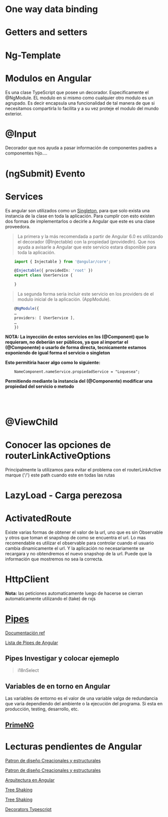# One way data binding

# Getters and setters

# Ng-Template



# Modulos en Angular

Es una clase TypeScript que posee un decorador. Especificamente el @NgModule. EL modulo en si mismo como cualquier otro modulo es un agrupado. Es decir encapsula una funcionalidad de tal manera de que si necesitamos compartirla lo facilita y a su vez proteje el modulo del mundo exterior.

# @Input

Decorador que nos ayuda a pasar información de componentes padres a componentes hijo....

# (ngSubmit) Evento

# Services

Es angular son utilizados como un [Singleton](https://angular.io/guide/singleton-services), para que solo exista una instancia de la clase en toda la aplicación. Para cumplir con esto existen dos formas de implementarlos o decirle a Angular que este es una clase proveedora.

> La primera y la más recomendada a partir de Angular 6.0 es utilizando el decorador (@Injectable) con la propiedad (providedIn). Que nos ayuda a avisarle a Angular que este servicio estara disponible para toda la aplicación.

```Typescript
    import { Injectable } from '@angular/core';

    @Injectable({ providedIn: 'root' })
    export class UserService {

    }
```

> La segunda forma seria incluir este servicio en los providers de el modulo inicial de la aplicación. (AppModule).

```Typescript
    @NgModule({
    …
    providers: [ UserService ],
    …
    })
```

**NOTA: La inyección de estos servicios en los (@Component) que lo requieram, no deberián ser públicos, ya que al importar el (@Componente) o usarlo de forma directa, tecnicamente estamos exponiendo de igual forma el servicio o singleton**

**Esto permitiria hacer algo como lo siguiente:**

```Typecript
    NameComponent.nameService.propiedadService = "Loquesea";
```

**__Permitiendo mediante la instancia del (@Componente) modificar una propiedad del servicio o metodo__**

<br />
<br />


# @ViewChild

# Conocer las opciones de routerLinkActiveOptions

Principalmente la utilizamos para evitar el problema con el routerLinkActive marque ('/') este path cuando este en todas las rutas

# LazyLoad - Carga perezosa

# ActivatedRoute 

Existe varias formas de obtener el valor de la url, uno que es sin Observable y otros que toman el snapshop de como se encuentra el url.
Lo mas recomendable es utilizar el observable para controlar cuando el usuario cambia dinamicamente el url. Y la aplicación no necesariamente se recargara y no obtendremos el nuevo snapshop de la url. Puede que la información que mostremos no sea la correcta.

# HttpClient

__Nota:__ las peticiones automaticamente luego de hacerse se cierran automaticamente utilizando el (take) de rxjs

# [Pipes](https://angular.io/api/core/Pipe) 

[Documentación ref]()

[Lista de Pipes de Angular](https://angular.io/api?query=pipe)

## Pipes Investigar y colocar ejemeplo

> i18nSelect 

## Variables de en torno en Angular
Las variables de entorno es el valor de una variable valga de redundancia que varia dependiendo del ambiente o la ejecución del programa. Si esta en producción, testing, desarrollo, etc.


## [PrimeNG](https://primeng.org/)


# Lecturas pendientes de Angular

[Patron de diseño Creacionales y estructurales](https://softwarecrafters.io/typescript/patrones-diseno-creacionales-estructurales)

[Patron de diseño Creacionales y estructurales](https://medium.com/@2paedev/patrones-de-dise%C3%B1o-en-angular-y-typescript-b1f49e026ddc)

[Arquitectura en Angular](https://dev.to/vanessamarely/arquitectura-en-angular-5c23)

[Tree Shaking](https://javascript.plainenglish.io/angular-regime-series-tree-shaking-technique-3dc07f5e85a1)

[Tree Shaking](https://www.angular.love/en/2020/12/21/angular-tree-shaking-2/)

[Decorators Typescript](https://www.typescriptlang.org/docs/handbook/decorators.html)

